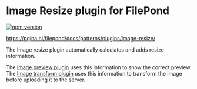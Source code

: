 # Image Resize plugin for FilePond

[![npm version](https://badge.fury.io/js/filepond-plugin-image-resize.svg)](https://badge.fury.io/js/filepond)

https://pqina.nl/filepond/docs/patterns/plugins/image-resize/

The Image resize plugin automatically calculates and adds resize information.

The [Image preview plugin](https://github.com/pqina/filepond-plugin-image-preview) uses this information to show the correct preview. The [Image transform plugin](https://github.com/pqina/filepond-plugin-image-transform) uses this information to transform the image before uploading it to the server.
